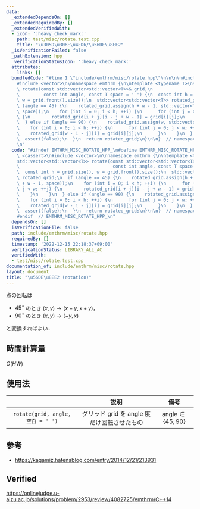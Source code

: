 ```yaml
---
data:
  _extendedDependsOn: []
  _extendedRequiredBy: []
  _extendedVerifiedWith:
  - icon: ':heavy_check_mark:'
    path: test/misc/rotate.test.cpp
    title: "\u305D\u306E\u4ED6/\u56DE\u8EE2"
  _isVerificationFailed: false
  _pathExtension: hpp
  _verificationStatusIcon: ':heavy_check_mark:'
  attributes:
    links: []
  bundledCode: "#line 1 \"include/emthrm/misc/rotate.hpp\"\n\n\n\n#include <cassert>\n\
    #include <vector>\n\nnamespace emthrm {\n\ntemplate <typename T>\nstd::vector<std::vector<T>>\
    \ rotate(const std::vector<std::vector<T>>& grid,\n                          \
    \         const int angle, const T space = ' ') {\n  const int h = grid.size(),\
    \ w = grid.front().size();\n  std::vector<std::vector<T>> rotated_grid;\n  if\
    \ (angle == 45) {\n    rotated_grid.assign(h + w - 1, std::vector<T>(h + w - 1,\
    \ space));\n    for (int i = 0; i < h; ++i) {\n      for (int j = 0; j < w; ++j)\
    \ {\n        rotated_grid[i + j][i - j + w - 1] = grid[i][j];\n      }\n    }\n\
    \  } else if (angle == 90) {\n    rotated_grid.assign(w, std::vector<T>(h));\n\
    \    for (int i = 0; i < h; ++i) {\n      for (int j = 0; j < w; ++j) {\n    \
    \    rotated_grid[w - 1 - j][i] = grid[i][j];\n      }\n    }\n  } else {\n  \
    \  assert(false);\n  }\n  return rotated_grid;\n}\n\n}  // namespace emthrm\n\n\
    \n"
  code: "#ifndef EMTHRM_MISC_ROTATE_HPP_\n#define EMTHRM_MISC_ROTATE_HPP_\n\n#include\
    \ <cassert>\n#include <vector>\n\nnamespace emthrm {\n\ntemplate <typename T>\n\
    std::vector<std::vector<T>> rotate(const std::vector<std::vector<T>>& grid,\n\
    \                                   const int angle, const T space = ' ') {\n\
    \  const int h = grid.size(), w = grid.front().size();\n  std::vector<std::vector<T>>\
    \ rotated_grid;\n  if (angle == 45) {\n    rotated_grid.assign(h + w - 1, std::vector<T>(h\
    \ + w - 1, space));\n    for (int i = 0; i < h; ++i) {\n      for (int j = 0;\
    \ j < w; ++j) {\n        rotated_grid[i + j][i - j + w - 1] = grid[i][j];\n  \
    \    }\n    }\n  } else if (angle == 90) {\n    rotated_grid.assign(w, std::vector<T>(h));\n\
    \    for (int i = 0; i < h; ++i) {\n      for (int j = 0; j < w; ++j) {\n    \
    \    rotated_grid[w - 1 - j][i] = grid[i][j];\n      }\n    }\n  } else {\n  \
    \  assert(false);\n  }\n  return rotated_grid;\n}\n\n}  // namespace emthrm\n\n\
    #endif  // EMTHRM_MISC_ROTATE_HPP_\n"
  dependsOn: []
  isVerificationFile: false
  path: include/emthrm/misc/rotate.hpp
  requiredBy: []
  timestamp: '2022-12-15 22:18:37+09:00'
  verificationStatus: LIBRARY_ALL_AC
  verifiedWith:
  - test/misc/rotate.test.cpp
documentation_of: include/emthrm/misc/rotate.hpp
layout: document
title: "\u56DE\u8EE2 (rotation)"
---
```


点の回転は

- $45^\circ$ のとき $(x, y) \rightarrow (x - y, x + y)$，
- $90^\circ$ のとき $(x, y) \rightarrow (-y, x)$

と変換すればよい．


## 時間計算量

$O(HW)$


## 使用法

||説明|備考|
|:--:|:--:|:--:|
|`rotate(grid, angle, 空白 = ' ')`|グリッド $\mathrm{grid}$ を $\mathrm{angle}$ 度だけ回転させたもの|$\mathrm{angle} \in \lbrace 45, 90 \rbrace$|


## 参考

- https://kagamiz.hatenablog.com/entry/2014/12/21/213931


## Verified

https://onlinejudge.u-aizu.ac.jp/solutions/problem/2953/review/4082725/emthrm/C++14
